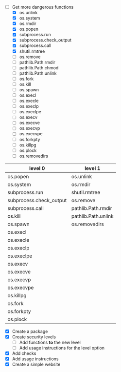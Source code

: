- [ ] Get more dangerous functions
  - [X] os.unlink
  - [x] os.system
  - [x] os.rmdir
  - [x] os.popen
  - [x] subprocess.run
  - [x] subprocess.check_output
  - [x] subprocess.call
  - [x] shutil.rmtree
  - [ ] os.remove
  - [ ] pathlib.Path.rmdir
  - [ ] pathlib.Path.chmod
  - [ ] pathlib.Path.unlink
  - [ ] os.fork
  - [ ] os.kill
  - [ ] os.spawn
  - [ ] os.execl
  - [ ] os.execle
  - [ ] os.execlp
  - [ ] os.execlpe
  - [ ] os.execv
  - [ ] os.execve
  - [ ] os.execvp
  - [ ] os.execvpe
  - [ ] os.forkpty
  - [ ] os.killpg
  - [ ] os.plock
  - [ ] os.removedirs

| level 0 | level 1 |
|---|---|
| os.popen | os.unlink |
| os.system | os.rmdir |
| subprocess.run | shutil.rmtree |
| subprocess.check_output | os.remove |
| subprocess.call | pathlib.Path.rmdir |
| os.kill | pathlib.Path.unlink |
| os.spawn | os.removedirs |
| os.execl | |
| os.execle | |
| os.execlp | |
| os.execlpe | |
| os.execv | |
| os.execve | |
| os.execvp | |
| os.execvpe | |
| os.killpg | |
| os.fork | |
| os.forkpty | |
| os.plock | |

- [x] Create a package
- [x] Create security levels
  - [ ] Add functions **to** the new level
  - [ ] Add usage instructions for the level option
- [x] Add checks
- [x] Add usage instructions
- [x] Create a simple website
